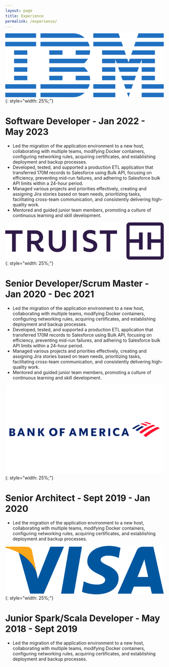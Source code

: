 ```yaml
---
layout: page
title: Experience
permalink: /experience/
---
```


![IBM](/assets/images/IBM_logo.svg){: style="width: 25%;"}
# Software Developer - Jan 2022 - May 2023
 - Led the migration of the application environment to a new host, collaborating with multiple teams, modifying Docker containers, configuring networking rules, acquiring certificates, and establishing deployment and backup processes.
 - Developed, tested, and supported a production ETL application that transferred 170M records to Salesforce using Bulk API, focusing on efficiency, preventing mid-run failures, and adhering to Salesforce bulk API limits within a 24-hour period.
 - Managed various projects and priorities effectively, creating and assigning Jira stories based on team needs, prioritizing tasks, facilitating cross-team communication, and consistently delivering high-quality work.
 - Mentored and guided junior team members, promoting a culture of continuous learning and skill development.

![Truist](/assets/images/Truist.jpg){: style="width: 25%;"}
# Senior Developer/Scrum Master - Jan 2020 - Dec 2021
 - Led the migration of the application environment to a new host, collaborating with multiple teams, modifying Docker containers, configuring networking rules, acquiring certificates, and establishing deployment and backup processes.
 - Developed, tested, and supported a production ETL application that transferred 170M records to Salesforce using Bulk API, focusing on efficiency, preventing mid-run failures, and adhering to Salesforce bulk API limits within a 24-hour period.
 - Managed various projects and priorities effectively, creating and assigning Jira stories based on team needs, prioritizing tasks, facilitating cross-team communication, and consistently delivering high-quality work.
 - Mentored and guided junior team members, promoting a culture of continuous learning and skill development.

![BOA](/assets/images/Bank-of-America-Logo.png){: style="width: 25%;"}
# Senior Architect -  Sept 2019 - Jan 2020
 - Led the migration of the application environment to a new host, collaborating with multiple teams, modifying Docker containers, configuring networking rules, acquiring certificates, and establishing deployment and backup processes.


![Visa](/assets/images/Visa_Logo.png){: style="width: 25%;"}
# Junior Spark/Scala Developer -  May 2018 - Sept 2019
 - Led the migration of the application environment to a new host, collaborating with multiple teams, modifying Docker containers, configuring networking rules, acquiring certificates, and establishing deployment and backup processes.

